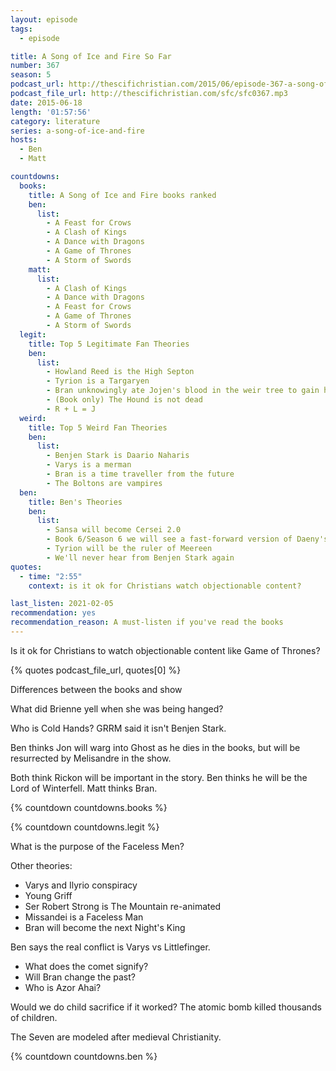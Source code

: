 ```yaml
---
layout: episode
tags:
  - episode

title: A Song of Ice and Fire So Far
number: 367
season: 5
podcast_url: http://thescifichristian.com/2015/06/episode-367-a-song-of-ice-and-fire-so-far/
podcast_file_url: http://thescifichristian.com/sfc/sfc0367.mp3
date: 2015-06-18
length: '01:57:56'
category: literature
series: a-song-of-ice-and-fire
hosts:
  - Ben
  - Matt

countdowns:
  books:
    title: A Song of Ice and Fire books ranked
    ben:
      list:
        - A Feast for Crows
        - A Clash of Kings
        - A Dance with Dragons
        - A Game of Thrones
        - A Storm of Swords
    matt: 
      list:
        - A Clash of Kings
        - A Dance with Dragons
        - A Feast for Crows
        - A Game of Thrones
        - A Storm of Swords
  legit:
    title: Top 5 Legitimate Fan Theories 
    ben:
      list:
        - Howland Reed is the High Septon
        - Tyrion is a Targaryen
        - Bran unknowingly ate Jojen's blood in the weir tree to gain his abilities
        - (Book only) The Hound is not dead
        - R + L = J
  weird:
    title: Top 5 Weird Fan Theories 
    ben:
      list:
        - Benjen Stark is Daario Naharis
        - Varys is a merman
        - Bran is a time traveller from the future
        - The Boltons are vampires
  ben:
    title: Ben's Theories 
    ben:
      list:
        - Sansa will become Cersei 2.0
        - Book 6/Season 6 we will see a fast-forward version of Daeny's story so far
        - Tyrion will be the ruler of Meereen
        - We'll never hear from Benjen Stark again
quotes:
  - time: "2:55"
    context: is it ok for Christians watch objectionable content?

last_listen: 2021-02-05
recommendation: yes
recommendation_reason: A must-listen if you've read the books
---
```


Is it ok for Christians to watch objectionable content like Game of Thrones?

{% quotes podcast_file_url, quotes[0] %}

Differences between the books and show

What did Brienne yell when she was being hanged?

Who is Cold Hands? GRRM said it isn't Benjen Stark.

Ben thinks Jon will warg into Ghost as he dies in the books, but will be resurrected by Melisandre in the show.

Both think Rickon will be important in the story. Ben thinks he will be the Lord of Winterfell. Matt thinks Bran.

{% countdown countdowns.books %}

{% countdown countdowns.legit %}

What is the purpose of the Faceless Men?

Other theories:
- Varys and Ilyrio conspiracy 
- Young Griff
- Ser Robert Strong is The Mountain re-animated
- Missandei is a Faceless Man
- Bran will become the next Night's King

Ben says the real conflict is Varys vs Littlefinger.

- What does the comet signify?
- Will Bran change the past?
- Who is Azor Ahai?

Would we do child sacrifice if it worked? The atomic bomb killed thousands of children.

The Seven are modeled after medieval Christianity.

{% countdown countdowns.ben %}